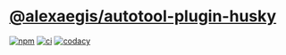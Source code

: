 # [@alexaegis/autotool-plugin-husky](https://github.com/AlexAegis/js-tooling/tree/master/packages/plugin-husky)

[![npm](https://img.shields.io/npm/v/@alexaegis/autotool-plugin-husky/latest)](https://www.npmjs.com/package/@alexaegis/autotool-plugin-husky)
[![ci](https://github.com/AlexAegis/js-tooling/actions/workflows/cicd.yml/badge.svg)](https://github.com/AlexAegis/js-tooling/actions/workflows/cicd.yml)
[![codacy](https://app.codacy.com/project/badge/Grade/7939332dc9454dc1b0529e720ff902e6)](https://www.codacy.com/gh/AlexAegis/js-tooling/dashboard?utm_source=github.com&utm_medium=referral&utm_content=AlexAegis/js-tooling&utm_campaign=Badge_Grade)
